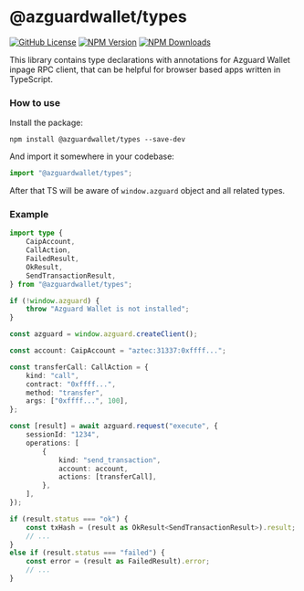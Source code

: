 # @azguardwallet/types

[![GitHub License](https://img.shields.io/github/license/AzguardWallet/azguard-wallet-types)](https://github.com/AzguardWallet/azguard-wallet-types/blob/main/LICENSE)
[![NPM Version](https://img.shields.io/npm/v/@azguardwallet/types)](https://www.npmjs.com/package/@azguardwallet/types)
[![NPM Downloads](https://img.shields.io/npm/dt/@azguardwallet/types)](https://www.npmjs.com/package/@azguardwallet/types)

This library contains type declarations with annotations for Azguard Wallet inpage RPC client, that can be helpful for browser based apps written in TypeScript.

### How to use

Install the package:

```shell
npm install @azguardwallet/types --save-dev
```

And import it somewhere in your codebase:

```ts
import "@azguardwallet/types";
```

After that TS will be aware of `window.azguard` object and all related types.

### Example

```ts
import type {
    CaipAccount,
    CallAction,
    FailedResult,
    OkResult,
    SendTransactionResult,
} from "@azguardwallet/types";

if (!window.azguard) {
    throw "Azguard Wallet is not installed";
}

const azguard = window.azguard.createClient();

const account: CaipAccount = "aztec:31337:0xffff...";

const transferCall: CallAction = {
    kind: "call",
    contract: "0xffff...",
    method: "transfer",
    args: ["0xffff...", 100],
};

const [result] = await azguard.request("execute", {
    sessionId: "1234",
    operations: [
        {
            kind: "send_transaction",
            account: account,
            actions: [transferCall],
        },
    ],
});

if (result.status === "ok") {
    const txHash = (result as OkResult<SendTransactionResult>).result;
    // ...
}
else if (result.status === "failed") {
    const error = (result as FailedResult).error;
    // ...
}
```
